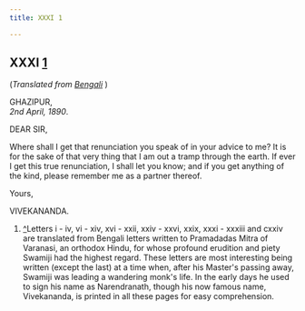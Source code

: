 ```yaml
---
title: XXXI 1

---
```





  

  


## XXXI [1](#fn1)

(*Translated from [Bengali](b6045e6031.pdf)* )

GHAZIPUR,  
*2nd April, 1890*.

DEAR SIR,

Where shall I get that renunciation you speak of in your advice to me?
It is for the sake of that very thing that I am out a tramp through the
earth. If ever I get this true renunciation, I shall let you know; and
if you get anything of the kind, please remember me as a partner
thereof. 

Yours,

VIVEKANANDA.

1.  [^](#txt1)Letters i - iv, vi - xiv, xvi - xxii, xxiv - xxvi, xxix,
    xxxi - xxxiii and cxxiv are translated from Bengali letters written
    to Pramadadas Mitra of Varanasi, an orthodox Hindu, for whose
    profound erudition and piety Swamiji had the highest regard. These
    letters are most interesting being written (except the last) at a
    time when, after his Master's passing away, Swamiji was leading a
    wandering monk's life. In the early days he used to sign his name as
    Narendranath, though his now famous name, Vivekananda, is printed in
    all these pages for easy comprehension.


